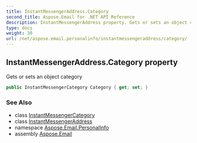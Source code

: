```yaml
---
title: InstantMessengerAddress.Category
second_title: Aspose.Email for .NET API Reference
description: InstantMessengerAddress property. Gets or sets an object category
type: docs
weight: 30
url: /net/aspose.email.personalinfo/instantmessengeraddress/category/
---
```

## InstantMessengerAddress.Category property

Gets or sets an object category

```csharp
public InstantMessengerCategory Category { get; set; }
```

### See Also

* class [InstantMessengerCategory](../../instantmessengercategory/)
* class [InstantMessengerAddress](../)
* namespace [Aspose.Email.PersonalInfo](../../instantmessengeraddress/)
* assembly [Aspose.Email](../../../)


